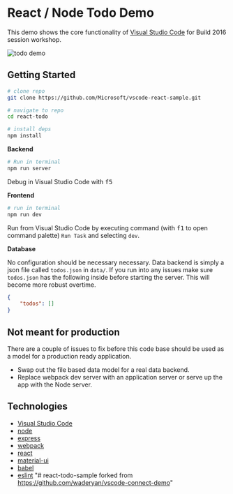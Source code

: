 # React / Node Todo Demo

This demo shows the core functionality of [Visual Studio Code](https://code.visualstudio.com)
for Build 2016 session workshop.

![todo demo](/media/todo_demo.gif)

## Getting Started

```bash
# clone repo
git clone https://github.com/Microsoft/vscode-react-sample.git

# navigate to repo
cd react-todo

# install deps
npm install
```

**Backend**

```bash
# Run in terminal
npm run server
```

Debug in Visual Studio Code with <kbd>f5</kbd>

**Frontend**

```bash
# run in terminal
npm run dev
```

Run from Visual Studio Code by executing command (with <kbd>f1</kbd> to open command palette) 
`Run Task` and selecting `dev`.

**Database**

No configuration should be necessary necessary. Data backend is simply a json file called `todos.json` in `data/`.
If you run into any issues make sure `todos.json` has the following inside before starting the 
server. This will become more robust overtime.

```json
{
    "todos": []
}
```

## Not meant for production

There are a couple of issues to fix before this code base should
be used as a model for a production ready application.

* Swap out the file based data model for a real data backend.
* Replace webpack dev server with an application server or serve up the app with the Node server.

## Technologies

* [Visual Studio Code](https://code.visualstudio.com)
* [node](https://nodejs.org/en/)
* [express](http://expressjs.com/)
* [webpack](https://webpack.github.io/)
* [react](https://facebook.github.io/react/)
* [material-ui](http://www.material-ui.com/#/)
* [babel](https://babeljs.io/)
* [eslint](http://eslint.org/)
"# react-todo-sample forked from https://github.com/waderyan/vscode-connect-demo" 
